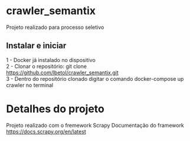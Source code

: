 # crawler_semantix
Projeto realizado para processo seletivo

<h2>Instalar e iniciar</h2>

1 - Docker já instalado no dispositivo<br>
2 - Clonar o repositório: git clone https://github.com/lbetol/crawler_semantix.git<br>
3 - Dentro do repositório clonado digitar o comando docker-compose up crawler no terminal<br>

# Detalhes do projeto

Projeto realizado com o fremework Scrapy
Documentação do framework https://docs.scrapy.org/en/latest 

